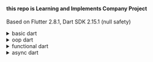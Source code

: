 #### this repo is Learning and Implements Company Project

Based on Flutter 2.8.1, Dart SDK 2.15.1 (null safety)
<details>
<summary> basic dart </summary>

```dart
    1. var 동적할당, 재선언 불가
    2. dynamic 동적할당, 재선언 가능
    3. String 
    4. ${   backtic
    5. String? nullable, ?가 없으면 null 불가
    6. String notNullable!, !는  불용
    7. final 런타임에 값을 몰라도된다. 상수 역활
    8. const 런타임에 값을 알고 있어야한다. 상수 역활
    9. ??=  es6 question mark와 비슷하다. 널이라면 대입해라.
    10. type check operator는 is 로 쓴다. 
    11. !is와 is!을 차이를 알아야 한다.
        - !is는 null을 체크하는 것
        - is!는 타입이 맞으면 false를 리턴한다.
    12. List
        - add 
        - remove(key)
        - asMap
        - 기타 내장 메소드들.
    13. Map
        - keys
        - values
        - addAll
        - remove(key)
    14. Set
        - contains
    15. for Loop
        - Literal for
        - for in
    16. while loop (do while)
    17. enum
    18. function (num, int 차이점)
        - optional parameter
        - named parameter
        - required parameter
        - positional parameter
    19. arrow function
    20. typedef and signature
        - typedef의 signature parameter에 required 매개변수 확인 필요
```
</details>

<details>
    <summary> oop dart </summary>

```dart
    1. constructor
      - class.fromList()
      - imutable programming
      - const constructor함
    2. getter, setter
      - () x, {} o
    3. underScore private
    4. inferitance
      - super()
      - type comparition
      - override
    5. static instance
    6. interface
    7. abstract
    8. generic

```
</details>

<details>
    <summary> functional dart </summary>

```dart
    1. casting
    2. map()
    3. MapEntry()
    4. where, find()와 비슷
    5. reduce, 배열 연산 js reduce()와 비슷
    6. fold reduce의 toString과 값이 다르다 참고하자.
    7. cascading operator, es6의 spread와 같다.
    8. MapToClass
```
</details>


<details>
    <summary> async dart </summary>

CPU를 효육적으로 사용할 수 있는 프로그래밍 기법 
java thread,
go goroutine
dart는 future이다.

```dart
    1. future
      - async
      - await

```

</details>